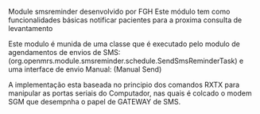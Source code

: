 Module smsreminder desenvolvido por FGH
Este módulo tem como funcionalidades básicas notificar pacientes para a proxima consulta de levantamento

Este modulo é munida de uma classe que é executado pelo modulo de agendamentos de envios de SMS:
(org.openmrs.module.smsreminder.schedule.SendSmsReminderTask)
 e uma interface de envio Manual:
(Manual Send)

A implementação esta baseada no principio dos comandos RXTX para manipular as portas seriais do Computador,
 nas quais é colcado o modem SGM que desempnha o papel de GATEWAY de SMS.





